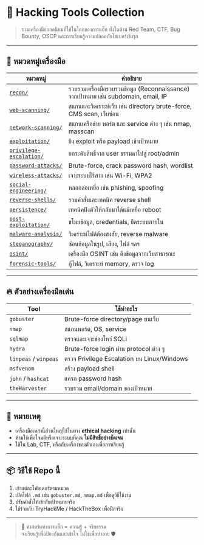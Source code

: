 # 🧨 Hacking Tools Collection

> รวมเครื่องมือยอดนิยมที่ใช้ในโลกของการแฮ็ก ทั้งในด้าน Red Team, CTF, Bug Bounty, OSCP และการเรียนรู้ความปลอดภัยไซเบอร์เชิงรุก

---

## 🧭 หมวดหมู่เครื่องมือ

| หมวดหมู่ | คำอธิบาย |
|-----------|----------|
| [`recon/`](./recon/) | รวบรวมเครื่องมือรวบรวมข้อมูล (Reconnaissance) จากเป้าหมาย เช่น subdomain, email, IP |
| [`web-scanning/`](./web-scanning/) | สแกนและวิเคราะห์เว็บ เช่น directory brute-force, CMS scan, เว็บซ่อน |
| [`network-scanning/`](./network-scanning/) | สแกนเครือข่าย พอร์ต และ service ต่าง ๆ เช่น nmap, masscan |
| [`exploitation/`](./exploitation/) | ยิง exploit หรือ payload เข้าเป้าหมาย |
| [`privilege-escalation/`](./privilege-escalation/) | ยกระดับสิทธิ์จาก user ธรรมดาไปสู่ root/admin |
| [`password-attacks/`](./password-attacks/) | Brute-force, crack password hash, wordlist |
| [`wireless-attacks/`](./wireless-attacks/) | เจาะระบบไร้สาย เช่น Wi-Fi, WPA2 |
| [`social-engineering/`](./social-engineering/) | หลอกล่อเหยื่อ เช่น phishing, spoofing |
| [`reverse-shells/`](./reverse-shells/) | รวมคำสั่งและเทคนิค reverse shell |
| [`persistence/`](./persistence/) | เทคนิคฝังตัวให้กลับมาได้แม้เหยื่อ reboot |
| [`post-exploitation/`](./post-exploitation/) | ขโมยข้อมูล, credentials, ยึดระบบภายใน |
| [`malware-analysis/`](./malware-analysis/) | วิเคราะห์ไฟล์ต้องสงสัย, reverse malware |
| [`steganography/`](./steganography/) | ซ่อนข้อมูลในรูป, เสียง, ไฟล์ ฯลฯ |
| [`osint/`](./osint/) | เครื่องมือ OSINT เช่น ดึงข้อมูลจากเว็บสาธารณะ |
| [`forensic-tools/`](./forensic-tools/) | กู้ไฟล์, วิเคราะห์ memory, ตรวจ log |

---

## 🔥 ตัวอย่างเครื่องมือเด่น

| Tool | ใช้ทำอะไร |
|------|------------|
| `gobuster` | Brute-force directory/page บนเว็บ |
| `nmap` | สแกนพอร์ต, OS, service |
| `sqlmap` | ตรวจและเจาะช่องโหว่ SQLi |
| `hydra` | Brute-force login ผ่าน protocol ต่าง ๆ |
| `linpeas` / `winpeas` | ตรวจ Privilege Escalation บน Linux/Windows |
| `msfvenom` | สร้าง payload shell |
| `john` / `hashcat` | แครก password hash |
| `theHarvester` | รวบรวม email/domain ของเป้าหมาย |

---

## 🚨 หมายเหตุ

- เครื่องมือเหล่านี้ส่วนใหญ่ใช้ในทาง **ethical hacking** เท่านั้น
- ห้ามใช้เพื่อโจมตีหรือเจาะระบบที่คุณ **ไม่มีสิทธิ์อย่างชัดเจน**
- ใช้ใน Lab, CTF, หรือกับเครื่องของตัวเองเพื่อการเรียนรู้

---

## 📦 วิธีใช้ Repo นี้

1. เข้าแต่ละโฟลเดอร์ตามหมวด
2. เปิดไฟล์ `.md` เช่น `gobuster.md`, `nmap.md` เพื่อดูวิธีใช้งาน
3. ปรับคำสั่งให้เข้ากับเป้าหมายจริง
4. ใช้ร่วมกับ TryHackMe / HackTheBox เพื่อฝึกจริง

---

> 🎯 ศาสตร์แห่งการแฮ็ก = ความรู้ + จริยธรรม  
> จงเรียนรู้เพื่อป้องกันและเข้าใจ ไม่ใช่เพื่อทำลาย 🛡️
